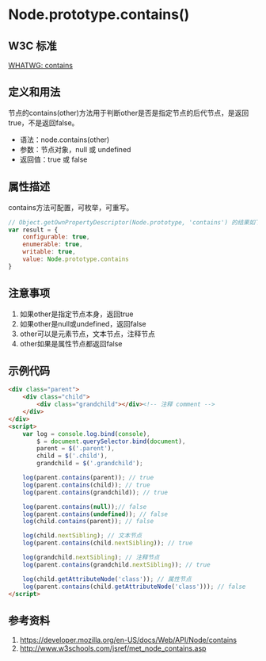 # Node.prototype.contains()

## W3C 标准
[WHATWG: contains](https://dom.spec.whatwg.org/#dom-node-contains)

## 定义和用法
节点的contains(other)方法用于判断other是否是指定节点的后代节点，是返回true，不是返回false。

- 语法：node.contains(other)
- 参数：节点对象，null 或 undefined
- 返回值：true 或 false

## 属性描述
contains方法可配置，可枚举，可重写。
```javascript
// Object.getOwnPropertyDescriptor(Node.prototype, 'contains') 的结果如下：
var result = {
    configurable: true,
    enumerable: true,
    writable: true,
    value: Node.prototype.contains
}
```

## 注意事项
1. 如果other是指定节点本身，返回true
2. 如果other是null或undefined，返回false
3. other可以是元素节点，文本节点，注释节点
4. other如果是属性节点都返回false

## 示例代码
```html
<div class="parent">
    <div class="child">
        <div class="grandchild"></div><!-- 注释 comment -->
    </div>
</div>
<script>
    var log = console.log.bind(console),
        $ = document.querySelector.bind(document),
        parent = $('.parent'),
        child = $('.child'),
        grandchild = $('.grandchild');

    log(parent.contains(parent)); // true
    log(parent.contains(child)); // true
    log(parent.contains(grandchild)); // true

    log(parent.contains(null));// false
    log(parent.contains(undefined)); // false
    log(child.contains(parent)); // false

    log(child.nextSibling); // 文本节点
    log(parent.contains(child.nextSibling)); // true

    log(grandchild.nextSibling); // 注释节点
    log(parent.contains(grandchild.nextSibling)); // true

    log(child.getAttributeNode('class')); // 属性节点
    log(parent.contains(child.getAttributeNode('class'))); // false
</script>
```

## 参考资料
1. https://developer.mozilla.org/en-US/docs/Web/API/Node/contains
2. http://www.w3schools.com/jsref/met_node_contains.asp